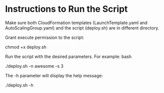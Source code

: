 


# Instructions to Run the Script

Make sure both CloudFormation templates (LaunchTemplate.yaml and AutoScalingGroup.yaml) and the script (deploy.sh) are in different directory.

Grant execute permission to the script:

chmod +x deploy.sh

Run the script with the desired parameters. For example:
bash

./deploy.sh -n awesome -s 3

The -h parameter will display the help message:

./deploy.sh -h
